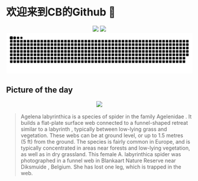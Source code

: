 
# 欢迎来到CB的Github 👋

<div align="center">
  <img height="137px" src="https://github-readme-stats.vercel.app/api?username=SuperCB&show_icons=true&theme=radical" />
  <img height="137px" src="https://github-readme-stats.vercel.app/api/top-langs/?username=SuperCB&hide_title=true&hide_border=true&layout=compact&langs_count=6&text_color=000&icon_color=fff" />
</div>


<div align="center">
    <img src="./contribution-snake/github-contribution-grid-snake.svg" />
</div>



## Picture of the day
<div align="center">
  <img width=400px src="https://upload.wikimedia.org/wikipedia/commons/thumb/c/c4/Labyrinth_spider_%28Agelena_labyrinthica%29_female_in_web_funnel.jpg/525px-Labyrinth_spider_%28Agelena_labyrinthica%29_female_in_web_funnel.jpg" />
</div>

>Agelena labyrinthica  is a species of spider in the family  Agelenidae . It builds a flat-plate surface web connected to a funnel-shaped retreat similar to a  labyrinth , typically between low-lying grass and vegetation. These webs can be at ground level, or up to 1.5 metres (5 ft) from the ground. The species is fairly common in Europe, and is typically concentrated in areas near forests and low-lying vegetation, as well as in dry grassland. This female  A. labyrinthica  spider was photographed in a funnel web in Blankaart Nature Reserve near  Diksmuide , Belgium. She has lost one leg, which is trapped in the web.


